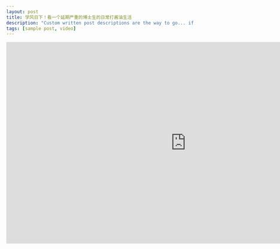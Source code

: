 ```yaml
---
layout: post
title: 学风日下！看一个延期严重的博士生的日常打酱油生活
description: "Custom written post descriptions are the way to go... if you're not lazy."
tags: [sample post, video]
---
```

<iframe frameborder="0" width="960" height="540" src="http://player.youku.com/embed/XNDE1NTU4Mjk5Ng==" allowfullscreen></iframe>